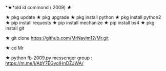 
*★*old id commond ( 2009) *★*

★ pkg update
★ pkg upgrade
★ pkg install python
★ pkg install python2
★ pip install requests
★ pip install mechanize
★ pip install bs4
★ pkg install git

★ git clone https://github.com/MrNayim12/Mr.git

★ cd Mr

★ python fb-2009.py
messenger group : https://m.me/j/AbY7EGyoIHnDZJWA/
